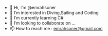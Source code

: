 - 👋 Hi, I’m @emrahsoner
- 👀 I’m interested in Diving,Sailing and Coding  
- 🌱 I’m currently learning C#
- 💞️ I’m looking to collaborate on ...
- 📫 How to reach me : emrahsoner@gmail.com

<!---
emrahsoner/emrahsoner is a ✨ special ✨ repository because its `README.md` (this file) appears on your GitHub profile.
You can click the Preview link to take a look at your changes.
--->
